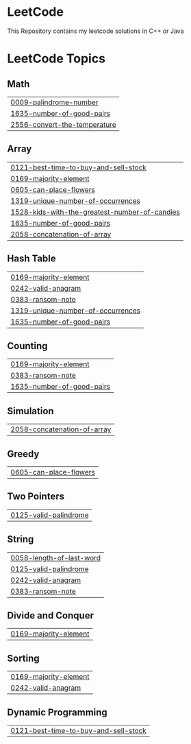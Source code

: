 # LeetCode
This Repository contains my leetcode solutions in C++ or Java 

<!---LeetCode Topics Start-->
# LeetCode Topics
## Math
|  |
| ------- |
| [0009-palindrome-number](https://github.com/ksm14546/LeetCode/tree/master/0009-palindrome-number) |
| [1635-number-of-good-pairs](https://github.com/ksm14546/LeetCode/tree/master/1635-number-of-good-pairs) |
| [2556-convert-the-temperature](https://github.com/ksm14546/LeetCode/tree/master/2556-convert-the-temperature) |
## Array
|  |
| ------- |
| [0121-best-time-to-buy-and-sell-stock](https://github.com/ksm14546/LeetCode/tree/master/0121-best-time-to-buy-and-sell-stock) |
| [0169-majority-element](https://github.com/ksm14546/LeetCode/tree/master/0169-majority-element) |
| [0605-can-place-flowers](https://github.com/ksm14546/LeetCode/tree/master/0605-can-place-flowers) |
| [1319-unique-number-of-occurrences](https://github.com/ksm14546/LeetCode/tree/master/1319-unique-number-of-occurrences) |
| [1528-kids-with-the-greatest-number-of-candies](https://github.com/ksm14546/LeetCode/tree/master/1528-kids-with-the-greatest-number-of-candies) |
| [1635-number-of-good-pairs](https://github.com/ksm14546/LeetCode/tree/master/1635-number-of-good-pairs) |
| [2058-concatenation-of-array](https://github.com/ksm14546/LeetCode/tree/master/2058-concatenation-of-array) |
## Hash Table
|  |
| ------- |
| [0169-majority-element](https://github.com/ksm14546/LeetCode/tree/master/0169-majority-element) |
| [0242-valid-anagram](https://github.com/ksm14546/LeetCode/tree/master/0242-valid-anagram) |
| [0383-ransom-note](https://github.com/ksm14546/LeetCode/tree/master/0383-ransom-note) |
| [1319-unique-number-of-occurrences](https://github.com/ksm14546/LeetCode/tree/master/1319-unique-number-of-occurrences) |
| [1635-number-of-good-pairs](https://github.com/ksm14546/LeetCode/tree/master/1635-number-of-good-pairs) |
## Counting
|  |
| ------- |
| [0169-majority-element](https://github.com/ksm14546/LeetCode/tree/master/0169-majority-element) |
| [0383-ransom-note](https://github.com/ksm14546/LeetCode/tree/master/0383-ransom-note) |
| [1635-number-of-good-pairs](https://github.com/ksm14546/LeetCode/tree/master/1635-number-of-good-pairs) |
## Simulation
|  |
| ------- |
| [2058-concatenation-of-array](https://github.com/ksm14546/LeetCode/tree/master/2058-concatenation-of-array) |
## Greedy
|  |
| ------- |
| [0605-can-place-flowers](https://github.com/ksm14546/LeetCode/tree/master/0605-can-place-flowers) |
## Two Pointers
|  |
| ------- |
| [0125-valid-palindrome](https://github.com/ksm14546/LeetCode/tree/master/0125-valid-palindrome) |
## String
|  |
| ------- |
| [0058-length-of-last-word](https://github.com/ksm14546/LeetCode/tree/master/0058-length-of-last-word) |
| [0125-valid-palindrome](https://github.com/ksm14546/LeetCode/tree/master/0125-valid-palindrome) |
| [0242-valid-anagram](https://github.com/ksm14546/LeetCode/tree/master/0242-valid-anagram) |
| [0383-ransom-note](https://github.com/ksm14546/LeetCode/tree/master/0383-ransom-note) |
## Divide and Conquer
|  |
| ------- |
| [0169-majority-element](https://github.com/ksm14546/LeetCode/tree/master/0169-majority-element) |
## Sorting
|  |
| ------- |
| [0169-majority-element](https://github.com/ksm14546/LeetCode/tree/master/0169-majority-element) |
| [0242-valid-anagram](https://github.com/ksm14546/LeetCode/tree/master/0242-valid-anagram) |
## Dynamic Programming
|  |
| ------- |
| [0121-best-time-to-buy-and-sell-stock](https://github.com/ksm14546/LeetCode/tree/master/0121-best-time-to-buy-and-sell-stock) |
<!---LeetCode Topics End-->
